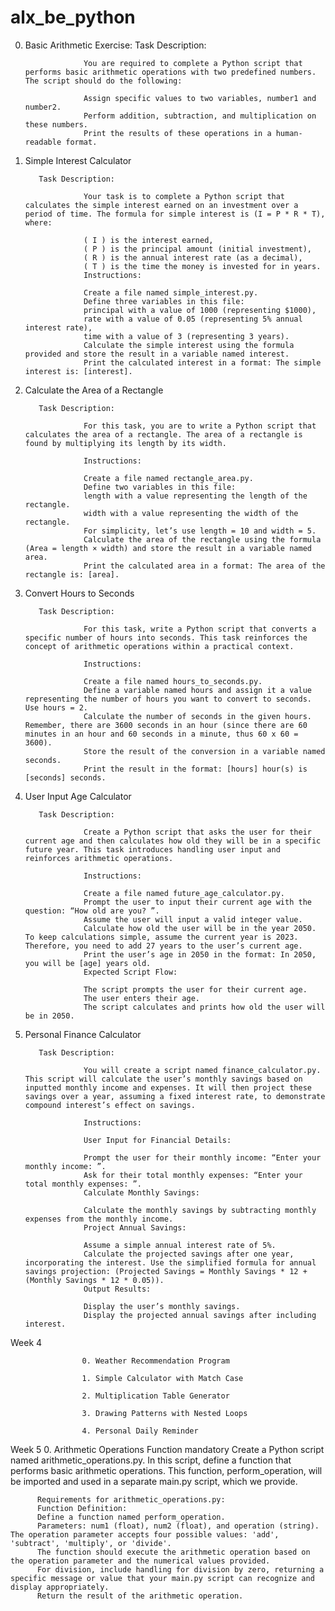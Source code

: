 # alx_be_python

0. Basic Arithmetic Exercise:
          Task Description:

                    You are required to complete a Python script that performs basic arithmetic operations with two predefined numbers. The script should do the following:

                    Assign specific values to two variables, number1 and number2.
                    Perform addition, subtraction, and multiplication on these numbers.
                    Print the results of these operations in a human-readable format.


1. Simple Interest Calculator

          Task Description:

                    Your task is to complete a Python script that calculates the simple interest earned on an investment over a period of time. The formula for simple interest is (I = P * R * T), where:

                    ( I ) is the interest earned,
                    ( P ) is the principal amount (initial investment),
                    ( R ) is the annual interest rate (as a decimal),
                    ( T ) is the time the money is invested for in years.
                    Instructions:

                    Create a file named simple_interest.py.
                    Define three variables in this file:
                    principal with a value of 1000 (representing $1000),
                    rate with a value of 0.05 (representing 5% annual interest rate),
                    time with a value of 3 (representing 3 years).
                    Calculate the simple interest using the formula provided and store the result in a variable named interest.
                    Print the calculated interest in a format: The simple interest is: [interest].

2. Calculate the Area of a Rectangle

          Task Description:

                    For this task, you are to write a Python script that calculates the area of a rectangle. The area of a rectangle is found by multiplying its length by its width.

                    Instructions:

                    Create a file named rectangle_area.py.
                    Define two variables in this file:
                    length with a value representing the length of the rectangle.
                    width with a value representing the width of the rectangle.
                    For simplicity, let’s use length = 10 and width = 5.
                    Calculate the area of the rectangle using the formula (Area = length × width) and store the result in a variable named area.
                    Print the calculated area in a format: The area of the rectangle is: [area].

3. Convert Hours to Seconds

          Task Description:

                    For this task, write a Python script that converts a specific number of hours into seconds. This task reinforces the concept of arithmetic operations within a practical context.

                    Instructions:

                    Create a file named hours_to_seconds.py.
                    Define a variable named hours and assign it a value representing the number of hours you want to convert to seconds. Use hours = 2.
                    Calculate the number of seconds in the given hours. Remember, there are 3600 seconds in an hour (since there are 60 minutes in an hour and 60 seconds in a minute, thus 60 x 60 = 3600).
                    Store the result of the conversion in a variable named seconds.
                    Print the result in the format: [hours] hour(s) is [seconds] seconds.

4. User Input Age Calculator

          Task Description:

                    Create a Python script that asks the user for their current age and then calculates how old they will be in a specific future year. This task introduces handling user input and reinforces arithmetic operations.

                    Instructions:

                    Create a file named future_age_calculator.py.
                    Prompt the user to input their current age with the question: “How old are you? ”.
                    Assume the user will input a valid integer value.
                    Calculate how old the user will be in the year 2050. To keep calculations simple, assume the current year is 2023. Therefore, you need to add 27 years to the user’s current age.
                    Print the user’s age in 2050 in the format: In 2050, you will be [age] years old.
                    Expected Script Flow:

                    The script prompts the user for their current age.
                    The user enters their age.
                    The script calculates and prints how old the user will be in 2050.

5. Personal Finance Calculator

          Task Description:

                    You will create a script named finance_calculator.py. This script will calculate the user’s monthly savings based on inputted monthly income and expenses. It will then project these savings over a year, assuming a fixed interest rate, to demonstrate compound interest’s effect on savings.

                    Instructions:

                    User Input for Financial Details:

                    Prompt the user for their monthly income: “Enter your monthly income: ”.
                    Ask for their total monthly expenses: “Enter your total monthly expenses: ”.
                    Calculate Monthly Savings:

                    Calculate the monthly savings by subtracting monthly expenses from the monthly income.
                    Project Annual Savings:

                    Assume a simple annual interest rate of 5%.
                    Calculate the projected savings after one year, incorporating the interest. Use the simplified formula for annual savings projection: (Projected Savings = Monthly Savings * 12 + (Monthly Savings * 12 * 0.05)).
                    Output Results:

                    Display the user’s monthly savings.
                    Display the projected annual savings after including interest.

Week 4

                    0. Weather Recommendation Program

                    1. Simple Calculator with Match Case

                    2. Multiplication Table Generator

                    3. Drawing Patterns with Nested Loops

                    4. Personal Daily Reminder

Week 5
          0. Arithmetic Operations Function
          mandatory
          Create a Python script named arithmetic_operations.py. In this script, define a function that performs basic arithmetic operations. This function, perform_operation, will be imported and used in a separate main.py script, which we provide.

          Requirements for arithmetic_operations.py:
          Function Definition:
          Define a function named perform_operation.
          Parameters: num1 (float), num2 (float), and operation (string). The operation parameter accepts four possible values: 'add', 'subtract', 'multiply', or 'divide'.
          The function should execute the arithmetic operation based on the operation parameter and the numerical values provided.
          For division, include handling for division by zero, returning a specific message or value that your main.py script can recognize and display appropriately.
          Return the result of the arithmetic operation.